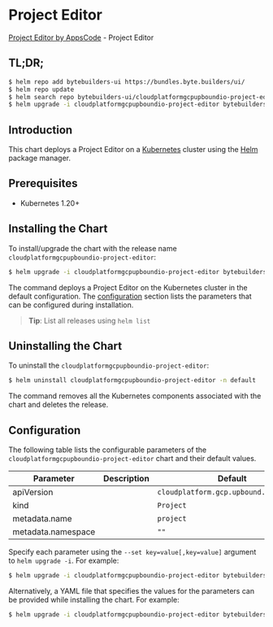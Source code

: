 # Project Editor

[Project Editor by AppsCode](https://byte.builders) - Project Editor

## TL;DR;

```bash
$ helm repo add bytebuilders-ui https://bundles.byte.builders/ui/
$ helm repo update
$ helm search repo bytebuilders-ui/cloudplatformgcpupboundio-project-editor --version=v0.4.18
$ helm upgrade -i cloudplatformgcpupboundio-project-editor bytebuilders-ui/cloudplatformgcpupboundio-project-editor -n default --create-namespace --version=v0.4.18
```

## Introduction

This chart deploys a Project Editor on a [Kubernetes](http://kubernetes.io) cluster using the [Helm](https://helm.sh) package manager.

## Prerequisites

- Kubernetes 1.20+

## Installing the Chart

To install/upgrade the chart with the release name `cloudplatformgcpupboundio-project-editor`:

```bash
$ helm upgrade -i cloudplatformgcpupboundio-project-editor bytebuilders-ui/cloudplatformgcpupboundio-project-editor -n default --create-namespace --version=v0.4.18
```

The command deploys a Project Editor on the Kubernetes cluster in the default configuration. The [configuration](#configuration) section lists the parameters that can be configured during installation.

> **Tip**: List all releases using `helm list`

## Uninstalling the Chart

To uninstall the `cloudplatformgcpupboundio-project-editor`:

```bash
$ helm uninstall cloudplatformgcpupboundio-project-editor -n default
```

The command removes all the Kubernetes components associated with the chart and deletes the release.

## Configuration

The following table lists the configurable parameters of the `cloudplatformgcpupboundio-project-editor` chart and their default values.

|     Parameter      | Description |                      Default                      |
|--------------------|-------------|---------------------------------------------------|
| apiVersion         |             | <code>cloudplatform.gcp.upbound.io/v1beta1</code> |
| kind               |             | <code>Project</code>                              |
| metadata.name      |             | <code>project</code>                              |
| metadata.namespace |             | <code>""</code>                                   |


Specify each parameter using the `--set key=value[,key=value]` argument to `helm upgrade -i`. For example:

```bash
$ helm upgrade -i cloudplatformgcpupboundio-project-editor bytebuilders-ui/cloudplatformgcpupboundio-project-editor -n default --create-namespace --version=v0.4.18 --set apiVersion=cloudplatform.gcp.upbound.io/v1beta1
```

Alternatively, a YAML file that specifies the values for the parameters can be provided while
installing the chart. For example:

```bash
$ helm upgrade -i cloudplatformgcpupboundio-project-editor bytebuilders-ui/cloudplatformgcpupboundio-project-editor -n default --create-namespace --version=v0.4.18 --values values.yaml
```
